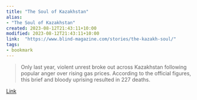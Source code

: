 ```yaml
---
title: "The Soul of Kazakhstan"
alias:
- "The Soul of Kazakhstan"
created: 2023-08-12T21:43:11+10:00
modified: 2023-08-12T21:43:11+10:00
link:  "https://www.blind-magazine.com/stories/the-kazakh-soul/"
tags:
- bookmark
---
```


> Only last year, violent unrest broke out across Kazakhstan following popular anger over rising gas prices. According to the official figures, this brief and bloody uprising resulted in 227 deaths.

[Link](https://www.blind-magazine.com/stories/the-kazakh-soul/)